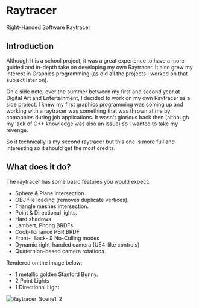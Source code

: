 # Raytracer

Right-Handed Software Raytracer

## Introduction
Although it is a school project, it was a great experience to have a more guided and in-depth take on developing my own Raytracer. It also grew my interest in Graphics programming (as did all the projects I worked on that subject later on).

On a side note, over the summer between my first and second year at Digital Art and Entertainment, I decided to work on my own Raytracer as a side project. I knew my first graphics programming was coming up and working with a raytracer was something that was thrown at me by comapnies during job applications. It wasn't glorious back then (although my lack of C++ knowledge was also an issue) so I wanted to take my revenge.

So it technically is my second raytracer but this one is more full and interesting so it should get the most credits.

## What does it do?
The raytracer has some basic features you would expect:

- Sphere & Plane intersection.
- OBJ file loading (removes duplicate vertices).
- Triangle meshes intersection.
- Point & Directional lights.
- Hard shadows
- Lambert, Phong BRDFs
- Cook-Torrance PBR BRDF
- Front-, Back- & No-Culling modes
- Dynamic right-handed camera (UE4-like controls)
- Quaternion-based camera rotations



Rendered on the image below:
- 1 metallic golden Stanford Bunny.
- 2 Point Lights
- 1 Directional Light

![Raytracer_Scene1_2](https://user-images.githubusercontent.com/76394390/135266305-9378fada-c77a-4270-a608-b873955b6ced.png)
